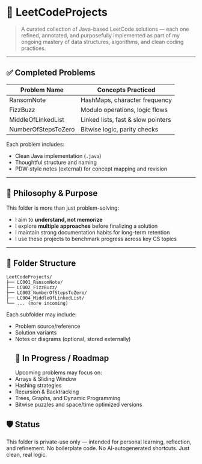 # 🧠 LeetCodeProjects

> A curated collection of Java-based LeetCode solutions — each one refined, annotated, and purposefully implemented as part of my ongoing mastery of data structures, algorithms, and clean coding practices.

---

## ✅ Completed Problems

| Problem Name                    | Concepts Practiced                 |
|---------------------------------|------------------------------------|
| RansomNote                      | HashMaps, character frequency      |
| FizzBuzz                        | Modulo operations, logic flows     |
| MiddleOfLinkedList             | Linked lists, fast & slow pointers |
| NumberOfStepsToZero             | Bitwise logic, parity checks       |

Each problem includes:
- Clean Java implementation (`.java`)
- Thoughtful structure and naming
- PDW-style notes (external) for concept mapping and revision

---

## 🧪 Philosophy & Purpose

This folder is more than just problem-solving:
- I aim to **understand, not memorize**
- I explore **multiple approaches** before finalizing a solution
- I maintain strong documentation habits for long-term retention
- I use these projects to benchmark progress across key CS topics

---

## 📁 Folder Structure

```plaintext
LeetCodeProjects/
├── LC001_RansomNote/
├── LC002_FizzBuzz/
├── LC003_NumberOfStepsToZero/
├── LC004_MiddleOfLinkedList/
└── ... (more incoming)
```
Each subfolder may include:
- Problem source/reference
- Solution variants
- Notes or diagrams (optional, stored externally)
  ## 🚧 In Progress / Roadmap
  Upcoming problems may focus on:
- Arrays & Sliding Window
- Hashing strategies
- Recursion & Backtracking
- Trees, Graphs, and Dynamic Programming
- Bitwise puzzles and space/time optimized versions
## 🛡️ Status
This folder is private-use only — intended for personal learning, reflection, and refinement. No boilerplate code. No AI-autogenerated shortcuts. Just clean, real logic.
